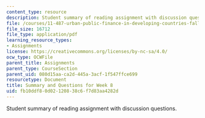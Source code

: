 ```yaml
---
content_type: resource
description: Student summary of reading assignment with discussion questions.
file: /courses/11-487-urban-public-finance-in-developing-countries-fall-2004/fb10ddf80d02120838c6f7d83aa4282d_sess1617summary.pdf
file_size: 16712
file_type: application/pdf
learning_resource_types:
- Assignments
license: https://creativecommons.org/licenses/by-nc-sa/4.0/
ocw_type: OCWFile
parent_title: Assignments
parent_type: CourseSection
parent_uid: 080d15aa-ca2d-445a-3acf-1f547ffce699
resourcetype: Document
title: Summary and Questions for Week 8
uid: fb10ddf8-0d02-1208-38c6-f7d83aa4282d
---
```

Student summary of reading assignment with discussion questions.